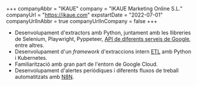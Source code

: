 +++
companyAbbr = "IKAUE"
company = "IKAUE Marketing Online S.L."
companyUrl = "https://ikaue.com"
expstartDate = "2022-07-01"
companyUrlInAbbr = true
companyUrlInCompany = false
+++

* Desenvolupament d'extractors amb Python, juntament amb les llibreries de Selenium, Playwright, Pyppeteer, [API de diferents serveis de Google](https://cloud.google.com/apis), entre altres.
* Desenvolupament d'un *framework* d'extraccions intern [ETL](https://wikipedia.org/wiki/Extract,_transform,_load) amb Python i Kubernetes.
* Familiarització amb gran part de l'entorn de Google Cloud.
* Desenvolupament d'alertes periòdiques i diferents fluxos de treball automatitzats amb [N8N](https://n8n.io).